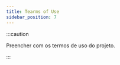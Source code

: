 ```yaml
---
title: Tearms of Use
sidebar_position: 7
---
```


:::caution

Preencher com os termos de uso do projeto.

:::